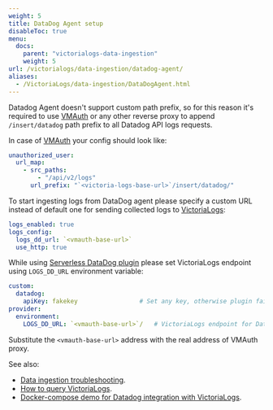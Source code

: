 ```yaml
---
weight: 5
title: DataDog Agent setup
disableToc: true
menu:
  docs:
    parent: "victorialogs-data-ingestion"
    weight: 5
url: /victorialogs/data-ingestion/datadog-agent/
aliases:
  - /VictoriaLogs/data-ingestion/DataDogAgent.html
---
```

Datadog Agent doesn't support custom path prefix, so for this reason it's required to use [VMAuth](https://docs.victoriametrics.com/vmauth/) or any other
reverse proxy to append `/insert/datadog` path prefix to all Datadog API logs requests.

In case of [VMAuth](https://docs.victoriametrics.com/vmauth/) your config should look like:

```yaml
unauthorized_user:
  url_map:
    - src_paths:
        - "/api/v2/logs"
      url_prefix: "`<victoria-logs-base-url>`/insert/datadog/"
```

To start ingesting logs from DataDog agent please specify a custom URL instead of default one for sending collected logs to [VictoriaLogs](https://docs.victoriametrics.com/VictoriaLogs/):

```yaml
logs_enabled: true
logs_config:
  logs_dd_url: `<vmauth-base-url>`
  use_http: true
```

While using [Serverless DataDog plugin](https://github.com/DataDog/serverless-plugin-datadog) please set VictoriaLogs endpoint using `LOGS_DD_URL` environment variable:

```yaml
custom:
  datadog:
    apiKey: fakekey                 # Set any key, otherwise plugin fails
provider:
  environment:
    LOGS_DD_URL: `<vmauth-base-url>`/   # VictoriaLogs endpoint for DataDog
```

Substitute the `<vmauth-base-url>` address with the real address of VMAuth proxy.

See also:

- [Data ingestion troubleshooting](https://docs.victoriametrics.com/victorialogs/data-ingestion/#troubleshooting).
- [How to query VictoriaLogs](https://docs.victoriametrics.com/victorialogs/querying/).
- [Docker-compose demo for Datadog integration with VictoriaLogs](https://github.com/zzylol/VictoriaMetrics-cluster/tree/master/deployment/docker/victorialogs/datadog-agent).
